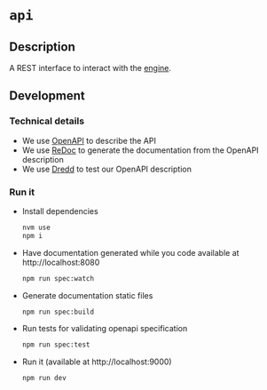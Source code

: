 # `api`

## Description

A REST interface to interact with the [engine](../packages/engine_umbrella/apps/engine).

## Development

### Technical details

- We use [OpenAPI](https://swagger.io/specification/) to describe the API
- We use [ReDoc](https://github.com/Redocly/redoc/blob/master/cli/README.md) to generate the documentation from the OpenAPI description
- We use [Dredd](https://dredd.org/en/latest/index.html) to test our OpenAPI description

### Run it

- Install dependencies

  ```bash
  nvm use
  npm i
  ```

- Have documentation generated while you code available at http://localhost:8080

  ```bash
  npm run spec:watch
  ```

- Generate documentation static files

  ```bash
  npm run spec:build
  ```

- Run tests for validating openapi specification

  ```bash
  npm run spec:test
  ```

- Run it (available at http://localhost:9000)

  ```bash
  npm run dev
  ```
